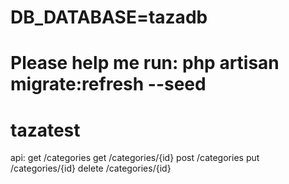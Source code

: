 # DB_DATABASE=tazadb
# Please help me run: php artisan migrate:refresh --seed
# tazatest
api: 
 get /categories
 get /categories/{id}
 post /categories
 put /categories/{id}
 delete /categories/{id}
